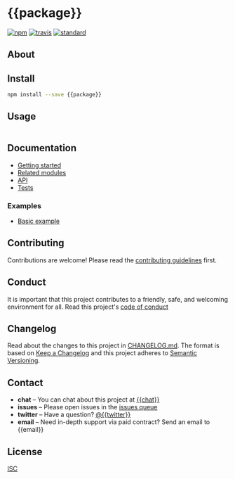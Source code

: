 # {{package}}

[![npm][npm-image]][npm-url]
[![travis][travis-image]][travis-url]
[![standard][standard-image]][standard-url]

[npm-image]: https://img.shields.io/npm/v/{{package}}.svg?style=flat-square
[npm-url]: https://www.npmjs.com/package/{{package}}
[travis-image]: https://img.shields.io/travis/{{github}}/{{package}}.svg?style=flat-square
[travis-url]: https://travis-ci.org/{{github}}/{{package}}
[standard-image]: https://img.shields.io/badge/code%20style-standard-brightgreen.svg?style=flat-square
[standard-url]: http://npm.im/standard

## About

## Install

```sh
npm install --save {{package}}
```

## Usage

```js

```

## Documentation
- [Getting started](docs/getting-started.md)
- [Related modules](docs/related-modules.md)
- [API](docs/api.md)
- [Tests](tests/)

### Examples
- [Basic example](examples/basic.js)

## Contributing

Contributions are welcome! Please read the [contributing guidelines](CONTRIBUTING.md) first.

## Conduct

It is important that this project contributes to a friendly, safe, and welcoming environment for all. Read this project's [code of conduct](CONDUCT.md)

## Changelog

Read about the changes to this project in [CHANGELOG.md](CHANGELOG.md). The format is based on [Keep a Changelog](http://keepachangelog.com/) and this project adheres to [Semantic Versioning](http://semver.org/).

## Contact

- **chat** – You can chat about this project at [{{chat}}]({{chat}})
- **issues** – Please open issues in the [issues queue](https://github.com/{{github}}/{{package}}/issues)
- **twitter** – Have a question? [@{{twitter}}](https://twitter.com/{{twitter}})
- **email** – Need in-depth support via paid contract? Send an email to {{email}}

## License

[ISC](LICENSE.md)
